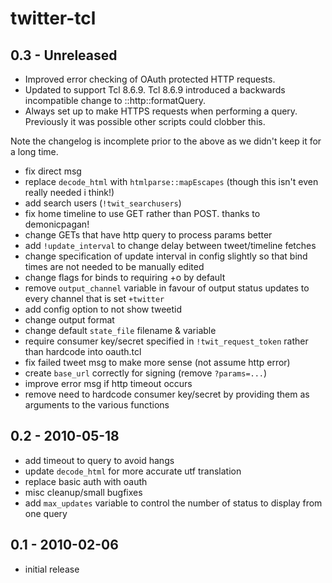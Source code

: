 # twitter-tcl

## 0.3 - Unreleased

* Improved error checking of OAuth protected HTTP requests.
* Updated to support Tcl 8.6.9. Tcl 8.6.9 introduced a backwards
  incompatible change to ::http::formatQuery.
* Always set up to make HTTPS requests when performing a query. Previously
  it was possible other scripts could clobber this.

Note the changelog is incomplete prior to the above as we didn't keep it
for a long time.

- fix direct msg
- replace `decode_html` with `htmlparse::mapEscapes` (though this isn't even
  really needed i think!)
- add search users (`!twit_searchusers`)
- fix home timeline to use GET rather than POST. thanks to demonicpagan!
- change GETs that have http query to process params better
- add `!update_interval` to change delay between tweet/timeline fetches
- change specification of update interval in config slightly so that bind
  times are not needed to be manually edited
- change flags for binds to requiring +o by default
- remove `output_channel` variable in favour of output status updates to
  every channel that is set `+twitter`
- add config option to not show tweetid
- change output format
- change default `state_file` filename & variable
- require consumer key/secret specified in `!twit_request_token` rather than
  hardcode into oauth.tcl
- fix failed tweet msg to make more sense (not assume http error)
- create `base_url` correctly for signing (remove `?params=...`)
- improve error msg if http timeout occurs
- remove need to hardcode consumer key/secret by providing them as arguments
  to the various functions


## 0.2 - 2010-05-18

- add timeout to query to avoid hangs
- update `decode_html` for more accurate utf translation
- replace basic auth with oauth
- misc cleanup/small bugfixes
- add `max_updates` variable to control the number of status to display from
  one query


## 0.1 - 2010-02-06

- initial release
